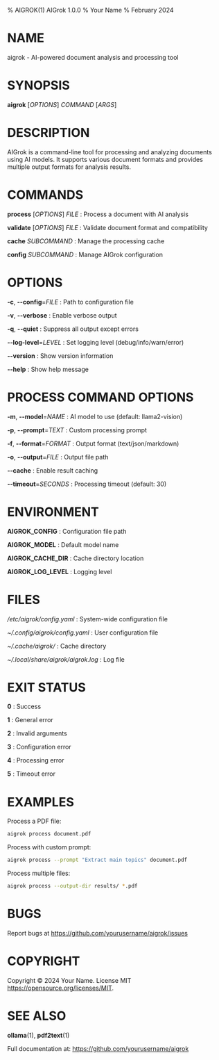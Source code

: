 % AIGROK(1) AIGrok 1.0.0
% Your Name
% February 2024

# NAME

aigrok - AI-powered document analysis and processing tool

# SYNOPSIS

**aigrok** [*OPTIONS*] *COMMAND* [*ARGS*]

# DESCRIPTION

AIGrok is a command-line tool for processing and analyzing documents using AI models. It supports various document formats and provides multiple output formats for analysis results.

# COMMANDS

**process** [*OPTIONS*] *FILE*
: Process a document with AI analysis

**validate** [*OPTIONS*] *FILE*
: Validate document format and compatibility

**cache** *SUBCOMMAND*
: Manage the processing cache

**config** *SUBCOMMAND*
: Manage AIGrok configuration

# OPTIONS

**-c**, **--config**=*FILE*
: Path to configuration file

**-v**, **--verbose**
: Enable verbose output

**-q**, **--quiet**
: Suppress all output except errors

**--log-level**=*LEVEL*
: Set logging level (debug/info/warn/error)

**--version**
: Show version information

**--help**
: Show help message

# PROCESS COMMAND OPTIONS

**-m**, **--model**=*NAME*
: AI model to use (default: llama2-vision)

**-p**, **--prompt**=*TEXT*
: Custom processing prompt

**-f**, **--format**=*FORMAT*
: Output format (text/json/markdown)

**-o**, **--output**=*FILE*
: Output file path

**--cache**
: Enable result caching

**--timeout**=*SECONDS*
: Processing timeout (default: 30)

# ENVIRONMENT

**AIGROK_CONFIG**
: Configuration file path

**AIGROK_MODEL**
: Default model name

**AIGROK_CACHE_DIR**
: Cache directory location

**AIGROK_LOG_LEVEL**
: Logging level

# FILES

*/etc/aigrok/config.yaml*
: System-wide configuration file

*~/.config/aigrok/config.yaml*
: User configuration file

*~/.cache/aigrok/*
: Cache directory

*~/.local/share/aigrok/aigrok.log*
: Log file

# EXIT STATUS

**0**
: Success

**1**
: General error

**2**
: Invalid arguments

**3**
: Configuration error

**4**
: Processing error

**5**
: Timeout error

# EXAMPLES

Process a PDF file:

```bash
aigrok process document.pdf
```

Process with custom prompt:

```bash
aigrok process --prompt "Extract main topics" document.pdf
```

Process multiple files:

```bash
aigrok process --output-dir results/ *.pdf
```

# BUGS

Report bugs at <https://github.com/yourusername/aigrok/issues>

# COPYRIGHT

Copyright © 2024 Your Name. License MIT <https://opensource.org/licenses/MIT>.

# SEE ALSO

**ollama**(1), **pdf2text**(1)

Full documentation at: <https://github.com/yourusername/aigrok>
